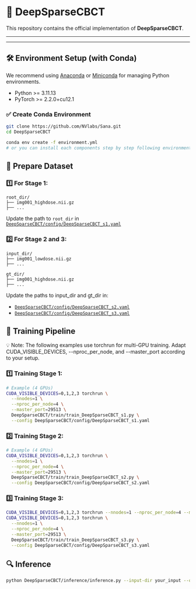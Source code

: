 # 🚀 DeepSparseCBCT

This repository contains the official implementation of **DeepSparseCBCT**.

---


---

## 🛠️ Environment Setup (with Conda)

We recommend using [Anaconda](https://www.anaconda.com/) or [Miniconda](https://docs.conda.io/en/latest/miniconda.html) for managing Python environments.
* Python >= 3.11.13
* PyTorch >= 2.2.0+cu12.1


### ✅ Create Conda Environment

```bash
git clone https://github.com/NVlabs/Sana.git
cd DeepSparseCBCT

conda env create -f environment.yml
# or you can install each components step by step following environment_setup.sh
```


## 🧪 Prepare Dataset


### 1️⃣ For Stage 1:
``` 
root_dir/ 
├── img001_highdose.nii.gz 
├── ... 

```
Update the path to `root_dir` in [`DeepSparseCBCT/config/DeepSparseCBCT_s1.yaml`](https://github.com/Mors20/DeepSparseCBCT/config/DeepSparseCBCT_s1.yaml)

### 2️⃣ For Stage 2 and 3: 

``` 
input_dir/ 
├── img001_lowdose.nii.gz 
├── ... 

gt_dir/
├── img001_highdose.nii.gz 
├── ... 
```
Update the paths to input_dir and gt_dir in:
* [`DeepSparseCBCT/config/DeepSparseCBCT_s2.yaml`](https://github.com/Mors20/DeepSparseCBCT/config/DeepSparseCBCT_s2.yaml)
* [`DeepSparseCBCT/config/DeepSparseCBCT_s3.yaml`](https://github.com/Mors20/DeepSparseCBCT/config/DeepSparseCBCT_s3.yaml)


## 🧪 Training Pipeline
💡 Note: The following examples use torchrun for multi-GPU training. Adapt CUDA_VISIBLE_DEVICES, --nproc_per_node, and --master_port according to your setup.

### 1️⃣ Training Stage 1:
```bash
# Example (4 GPUs)
CUDA_VISIBLE_DEVICES=0,1,2,3 torchrun \
  --nnodes=1 \
  --nproc_per_node=4 \
  --master_port=29513 \
  DeepSparseCBCT/train/train_DeepSparseCBCT_s1.py \
  --config DeepSparseCBCT/config/DeepSparseCBCT_s1.yaml
```

### 2️⃣ Training Stage 2:

```bash
# Example (4 GPUs)
CUDA_VISIBLE_DEVICES=0,1,2,3 torchrun \
  --nnodes=1 \
  --nproc_per_node=4 \
  --master_port=29513 \
  DeepSparseCBCT/train/train_DeepSparseCBCT_s2.py \
  --config DeepSparseCBCT/config/DeepSparseCBCT_s2.yaml
```

### 3️⃣ Training Stage 3:
```bash
CUDA_VISIBLE_DEVICES=0,1,2,3 torchrun --nnodes=1 --nproc_per_node=4 --master_port 29513 # Example (4 GPUs)
CUDA_VISIBLE_DEVICES=0,1,2,3 torchrun \
  --nnodes=1 \
  --nproc_per_node=4 \
  --master_port=29513 \
  DeepSparseCBCT/train/train_DeepSparseCBCT_s3.py \
  --config DeepSparseCBCT/config/DeepSparseCBCT_s3.yaml
```

## 🔍 Inference
```bash
python DeepSparseCBCT/inference/inference.py --input-dir your_input --output-dir your_output --ckpt-path Your_DeepSparseCBCT_s3.ckpt
```

